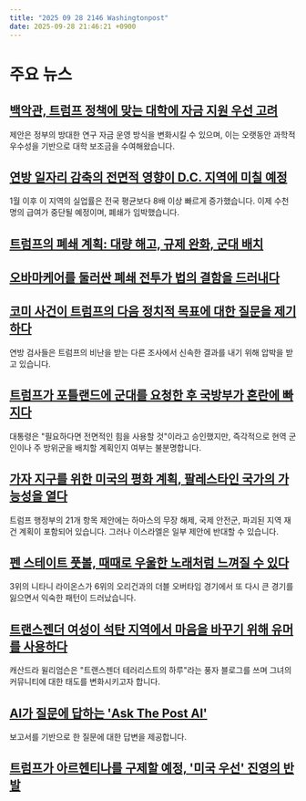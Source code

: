 ```yaml
---
title: "2025 09 28 2146 Washingtonpost"
date: 2025-09-28 21:46:21 +0900
---
```


# 주요 뉴스
## [백악관, 트럼프 정책에 맞는 대학에 자금 지원 우선 고려](https://www.washingtonpost.com/education/2025/09/28/trump-university-research-grants-funding-preference/)
제안은 정부의 방대한 연구 자금 운영 방식을 변화시킬 수 있으며, 이는 오랫동안 과학적 우수성을 기반으로 대학 보조금을 수여해왔습니다.

## [연방 일자리 감축의 전면적 영향이 D.C. 지역에 미칠 예정](https://www.washingtonpost.com/politics/2025/09/28/trump-federal-job-cuts-dc-economy/)
1월 이후 이 지역의 실업률은 전국 평균보다 8배 이상 빠르게 증가했습니다. 이제 수천 명의 급여가 중단될 예정이며, 폐쇄가 임박했습니다.

## [트럼프의 폐쇄 계획: 대량 해고, 규제 완화, 군대 배치](https://www.washingtonpost.com/business/2025/09/27/trump-government-shutdown-plan/)

## [오바마케어를 둘러싼 폐쇄 전투가 법의 결함을 드러내다](https://www.washingtonpost.com/health/2025/09/28/obamacare-subsidies-enhancement-expiration-shutdown/)

## [코미 사건이 트럼프의 다음 정치적 목표에 대한 질문을 제기하다](https://www.washingtonpost.com/national-security/2025/09/28/justice-department-trump-comey-charges-next-foes/)
연방 검사들은 트럼프의 비난을 받는 다른 조사에서 신속한 결과를 내기 위해 압박을 받고 있습니다.

## [트럼프가 포틀랜드에 군대를 요청한 후 국방부가 혼란에 빠지다](https://www.washingtonpost.com/politics/2025/09/27/trump-military-portland-ice/)
대통령은 "필요하다면 전면적인 힘을 사용할 것"이라고 승인했지만, 즉각적으로 현역 군인이나 주 방위군을 배치할 계획인지 여부는 불분명합니다.

## [가자 지구를 위한 미국의 평화 계획, 팔레스타인 국가의 가능성을 열다](https://www.washingtonpost.com/national-security/2025/09/27/trump-21-point-gaza-peace-plan/)
트럼프 행정부의 21개 항목 제안에는 하마스의 무장 해제, 국제 안전군, 파괴된 지역 재건 계획이 포함되어 있습니다. 그러나 이스라엘은 일부 제안에 반대할 수 있습니다.

## [펜 스테이트 풋볼, 때때로 우울한 노래처럼 느껴질 수 있다](https://www.washingtonpost.com/sports/2025/09/28/penn-state-big-game-losses/)
3위의 니타니 라이온스가 6위의 오리건과의 더블 오버타임 경기에서 또 다시 큰 경기를 잃으면서 익숙한 패턴이 드러났습니다.

## [트랜스젠더 여성이 석탄 지역에서 마음을 바꾸기 위해 유머를 사용하다](https://www.washingtonpost.com/nation/2025/09/28/transgender-blog-kentucky-charlie-kirk/)
캐산드라 윌리엄슨은 "트랜스젠더 테러리스트의 하루"라는 풍자 블로그를 쓰며 그녀의 커뮤니티에 대한 태도를 변화시키고자 합니다.

## [AI가 질문에 답하는 'Ask The Post AI'](https://www.washingtonpost.com/ask-the-post-ai/)
보고서를 기반으로 한 질문에 대한 답변을 제공합니다.

## [트럼프가 아르헨티나를 구제할 예정, '미국 우선' 진영의 반발](https://www.washingtonpost.com/business/2025/09/28/argentina-us-bailout-package/)
